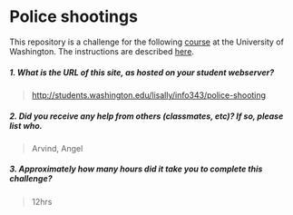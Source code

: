 # Police shootings

This repository is a challenge for the following [course](http://faculty.washington.edu/mikefree/info343/) at the University of Washington.  The instructions are described [here](http://faculty.washington.edu/mikefree/info343/#/challenges/map-challenge).

##### 1. What is the URL of this site, as hosted on your student webserver? #####
> http://students.washington.edu/lisally/info343/police-shooting

##### 2. Did you receive any help from others (classmates, etc)? If so, please list who. #####
> Arvind, Angel

##### 3. Approximately how many hours did it take you to complete this challenge? #####
> 12hrs